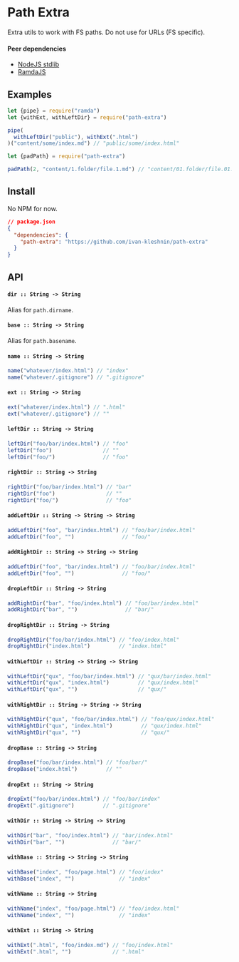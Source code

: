 # Path Extra

Extra utils to work with FS paths. Do not use for URLs (FS specific).

#### Peer dependencies

* [NodeJS stdlib](https://nodejs.org/api/)
* [RamdaJS](http://ramdajs.com/)

## Examples

```js
let {pipe} = require("ramda")
let {withExt, withLeftDir} = require("path-extra")

pipe(
  withLeftDir("public"), withExt(".html")
)("content/some/index.md") // "public/some/index.html"
```

```js
let {padPath} = require("path-extra")

padPath(2, "content/1.folder/file.1.md") // "content/01.folder/file.01.md"
```

## Install

No NPM for now.

```json
// package.json
{
  "dependencies": {
    "path-extra": "https://github.com/ivan-kleshnin/path-extra"
  }
}
```

## API

#### `dir :: String -> String`

Alias for `path.dirname`.

#### `base :: String -> String`

Alias for `path.basename`.

#### `name :: String -> String`

```js
name("whatever/index.html") // "index"
name("whatever/.gitignore") // ".gitignore"
```

#### `ext :: String -> String`

```js
ext("whatever/index.html") // ".html"
ext("whatever/.gitignore") // ""
```

#### `leftDir :: String -> String`

```js
leftDir("foo/bar/index.html") // "foo"
leftDir("foo")                // ""
leftDir("foo/")               // "foo"
```

#### `rightDir :: String -> String`

```js
rightDir("foo/bar/index.html") // "bar"
rightDir("foo")                // ""
rightDir("foo/")               // "foo"
```

#### `addLeftDir :: String -> String -> String`

```js
addLeftDir("foo", "bar/index.html") // "foo/bar/index.html"
addLeftDir("foo", "")               // "foo/"
```

#### `addRightDir :: String -> String -> String`

```js
addLeftDir("foo", "bar/index.html") // "foo/bar/index.html"
addLeftDir("foo", "")               // "foo/"
```

#### `dropLeftDir :: String -> String`

```js
addRightDir("bar", "foo/index.html") // "foo/bar/index.html"
addRightDir("bar", "")               // "bar/"
```

#### `dropRightDir :: String -> String`

```js
dropRightDir("foo/bar/index.html") // "foo/index.html"
dropRightDir("index.html")         // "index.html"
```

#### `withLeftDir :: String -> String -> String`

```js
withLeftDir("qux", "foo/bar/index.html") // "qux/bar/index.html"
withLeftDir("qux", "index.html")         // "qux/index.html"
withLeftDir("qux", "")                   // "qux/"
```

#### `withRightDir :: String -> String -> String`

```js
withRightDir("qux", "foo/bar/index.html") // "foo/qux/index.html"
withRightDir("qux", "index.html")         // "qux/index.html"
withRightDir("qux", "")                   // "qux/"
```

#### `dropBase :: String -> String`

```js
dropBase("foo/bar/index.html") // "foo/bar/"
dropBase("index.html")         // ""
```

#### `dropExt :: String -> String`

```js
dropExt("foo/bar/index.html") // "foo/bar/index"
dropExt(".gitignore")         // ".gitignore"
```

#### `withDir :: String -> String -> String`

```js
withDir("bar", "foo/index.html") // "bar/index.html"
withDir("bar", "")               // "bar/"
```

#### `withBase :: String -> String -> String`

```js
withBase("index", "foo/page.html") // "foo/index"
withBase("index", "")              // "index"
```

#### `withName :: String -> String`

```js
withName("index", "foo/page.html") // "foo/index.html"
withName("index", "")              // "index"
```

#### `withExt :: String -> String`

```js
withExt(".html", "foo/index.md") // "foo/index.html"
withExt(".html", "")             // ".html"
```
